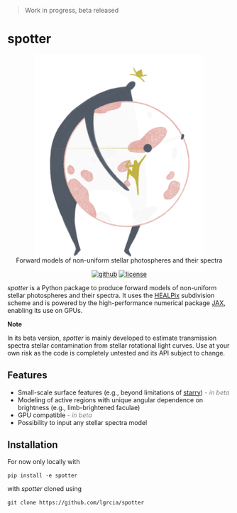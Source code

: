 > Work in progress, beta released

# spotter

<p align="center" style="margin-bottom:-50px">
    <img src="docs/_static/spotter.jpg" width="380">
</p>

<p align="center">
  Forward models of non-uniform stellar photospheres and their spectra
  <br>
  <p align="center">
    <a href="https://github.com/lgrcia/spotter">
      <img src="https://img.shields.io/badge/github-lgrcia/spotter-e3a8a1.svg?style=flat" alt="github"/></a>
    <a href="LICENCE">
      <img src="https://img.shields.io/badge/license-MIT-lightgray.svg?style=flat" alt="license"/>
    </a>
  </p>
</p>

*spotter* is a Python package to produce forward models of non-uniform stellar photospheres and their spectra. It uses the [HEALPix](https://healpix.sourceforge.io/) subdivision scheme and is powered by the high-performance numerical package [JAX](https://jax.readthedocs.io/en/latest/notebooks/quickstart.html), enabling its use on GPUs.

**Note**

In its beta version, *spotter* is mainly developed to estimate transmission spectra stellar contamination from stellar rotational light curves. Use at your own risk as the code is completely untested and its API subject to change.

## Features
- Small-scale surface features (e.g., beyond limitations of [starry]()) <span style="color:grey">- *in beta*</span>
- Modeling of active regions with unique angular dependence on brightness (e.g., limb-brightened faculae)
- GPU compatible <span style="color:grey">- *in beta*</span>
- Possibility to input any stellar spectra model


## Installation

For now only locally with

```
pip install -e spotter
```

with *spotter* cloned using
```
git clone https://github.com/lgrcia/spotter
```
